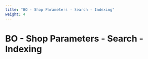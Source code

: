 ```yaml
---
title: "BO - Shop Parameters - Search - Indexing"
weight: 4
---
```


# BO - Shop Parameters - Search - Indexing
